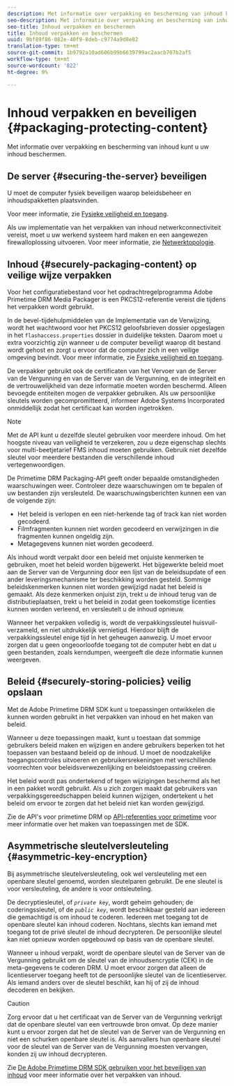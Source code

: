 ```yaml
---
description: Met informatie over verpakking en bescherming van inhoud kunt u uw inhoud beschermen.
seo-description: Met informatie over verpakking en bescherming van inhoud kunt u uw inhoud beschermen.
seo-title: Inhoud verpakken en beschermen
title: Inhoud verpakken en beschermen
uuid: 9bf89f86-082e-40f9-8deb-c9774a9d8e02
translation-type: tm+mt
source-git-commit: 1b9792a10ad606b99b6639799ac2aacb707b2af5
workflow-type: tm+mt
source-wordcount: '822'
ht-degree: 0%

---
```



# Inhoud verpakken en beveiligen {#packaging-protecting-content}

Met informatie over verpakking en bescherming van inhoud kunt u uw inhoud beschermen.

## De server {#securing-the-server} beveiligen

U moet de computer fysiek beveiligen waarop beleidsbeheer en inhoudspakketten plaatsvinden.

Voor meer informatie, zie [Fysieke veiligheid en toegang](../../secure-deployment-guidelines/physical-sec-and-access.md).

Als uw implementatie van het verpakken van inhoud netwerkconnectiviteit vereist, moet u uw werkend systeem hard maken en een aangewezen firewalloplossing uitvoeren. Voor meer informatie, zie [Netwerktopologie](../../secure-deployment-guidelines/overview/network-topology.md).

## Inhoud {#securely-packaging-content} op veilige wijze verpakken

Voor het configuratiebestand voor het opdrachtregelprogramma Adobe Primetime DRM Media Packager is een PKCS12-referentie vereist die tijdens het verpakken wordt gebruikt.

In de bevel-tijdehulpmiddelen van de Implementatie van de Verwijzing, wordt het wachtwoord voor het PKCS12 geloofsbrieven dossier opgeslagen in het `flashaccess.properties` dossier in duidelijke teksten. Daarom moet u extra voorzichtig zijn wanneer u de computer beveiligt waarop dit bestand wordt gehost en zorgt u ervoor dat de computer zich in een veilige omgeving bevindt. Voor meer informatie, zie [Fysieke veiligheid en toegang](../../secure-deployment-guidelines/physical-sec-and-access.md).

De verpakker gebruikt ook de certificaten van het Vervoer van de Server van de Vergunning en van de Server van de Vergunning, en de integriteit en de vertrouwelijkheid van deze informatie moeten worden beschermd. Alleen bevoegde entiteiten mogen de verpakker gebruiken. Als uw persoonlijke sleutels worden gecompromitteerd, informeer Adobe Systems Incorporated onmiddellijk zodat het certificaat kan worden ingetrokken.

>[!NOTE]
>
>Met de API kunt u dezelfde sleutel gebruiken voor meerdere inhoud. Om het hoogste niveau van veiligheid te verzekeren, zou u deze eigenschap slechts voor multi-beetjetarief FMS inhoud moeten gebruiken. Gebruik niet dezelfde sleutel voor meerdere bestanden die verschillende inhoud vertegenwoordigen.

De Primetime DRM Packaging-API geeft onder bepaalde omstandigheden waarschuwingen weer. Controleer deze waarschuwingen om te bepalen of uw bestanden zijn versleuteld. De waarschuwingsberichten kunnen een van de volgende zijn:

* Het beleid is verlopen en een niet-herkende tag of track kan niet worden gecodeerd.
* Filmfragmenten kunnen niet worden gecodeerd en verwijzingen in die fragmenten kunnen ongeldig zijn.
* Metagegevens kunnen niet worden gecodeerd.

Als inhoud wordt verpakt door een beleid met onjuiste kenmerken te gebruiken, moet het beleid worden bijgewerkt. Het bijgewerkte beleid moet aan de Server van de Vergunning door een lijst van de beleidsupdate of een ander leveringsmechanisme ter beschikking worden gesteld. Sommige beleidskenmerken kunnen niet worden gewijzigd nadat het beleid is gemaakt. Als deze kenmerken onjuist zijn, trekt u de inhoud terug van de distributieplaatsen, trekt u het beleid in zodat geen toekomstige licenties kunnen worden verleend, en versleutelt u de inhoud opnieuw.

Wanneer het verpakken volledig is, wordt de verpakkingssleutel huisvuil-verzameld, en niet uitdrukkelijk vernietigd. Hierdoor blijft de verpakkingssleutel enige tijd in het geheugen aanwezig. U moet ervoor zorgen dat u geen ongeoorloofde toegang tot de computer hebt en dat u geen bestanden, zoals kerndumpen, weergeeft die deze informatie kunnen weergeven.

## Beleid {#securely-storing-policies} veilig opslaan

Met de Adobe Primetime DRM SDK kunt u toepassingen ontwikkelen die kunnen worden gebruikt in het verpakken van inhoud en het maken van beleid.

Wanneer u deze toepassingen maakt, kunt u toestaan dat sommige gebruikers beleid maken en wijzigen en andere gebruikers beperken tot het toepassen van bestaand beleid op de inhoud. U moet de noodzakelijke toegangscontroles uitvoeren en gebruikersrekeningen met verschillende voorrechten voor beleidsverwezenlijking en beleidstoepassing creëren.

Het beleid wordt pas ondertekend of tegen wijzigingen beschermd als het in een pakket wordt gebruikt. Als u zich zorgen maakt dat gebruikers van verpakkingsgereedschappen beleid kunnen wijzigen, ondertekent u het beleid om ervoor te zorgen dat het beleid niet kan worden gewijzigd.

Zie de API&#39;s voor primetime DRM op [API-referenties voor primetime](https://help.adobe.com/en_US/primetime/api/index.html#api-Adobe_Primetime_API_References) voor meer informatie over het maken van toepassingen met de SDK.

## Asymmetrische sleutelversleuteling {#asymmetric-key-encryption}

Bij asymmetrische sleutelversleuteling, ook wel versleuteling met een openbare sleutel genoemd, worden sleutelparen gebruikt. De ene sleutel is voor versleuteling, de andere is voor ontsleuteling.

De decryptiesleutel, of *`private key`*, wordt geheim gehouden; de coderingssleutel, of de *`public key`*, wordt beschikbaar gesteld aan iedereen die gemachtigd is om inhoud te coderen. Iedereen met toegang tot de openbare sleutel kan inhoud coderen. Nochtans, slechts kan iemand met toegang tot de privé sleutel de inhoud decrypteren. De persoonlijke sleutel kan niet opnieuw worden opgebouwd op basis van de openbare sleutel.

Wanneer u inhoud verpakt, wordt de openbare sleutel van de Server van de Vergunning gebruikt om de sleutel van de inhoudsencryptie (CEK) in de meta-gegevens te coderen DRM. U moet ervoor zorgen dat alleen de licentieserver toegang heeft tot de persoonlijke sleutel van de licentieserver. Als iemand anders over de sleutel beschikt, kan hij of zij de inhoud decoderen en bekijken.

>[!CAUTION]
>
>Zorg ervoor dat u het certificaat van de Server van de Vergunning verkrijgt dat de openbare sleutel van een vertrouwde bron omvat. Op deze manier kunt u ervoor zorgen dat het de sleutel van de Server van de Vergunning en niet een schurken openbare sleutel is. Als aanvallers hun openbare sleutel voor de sleutel van de Server van de Vergunning moesten vervangen, konden zij uw inhoud decrypteren.

Zie [De Adobe Primetime DRM SDK gebruiken voor het beveiligen van inhoud](https://helpx.adobe.com/content/dam/help/en/primetime/drm/drm_protecting_content.pdf) voor meer informatie over het verpakken van inhoud.